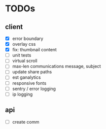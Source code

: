 # TODOs

## client

- [x] error boundary
- [x] overlay css
- [x] fix: thumbnail content
- [ ] unit tests
- [ ] virtual scroll
- [ ] max-len communications message, subject
- [ ] update share paths
- [ ] est ganalytics
- [ ] responsive fonts
- [ ] sentry / error logging
- [ ] ip logging

## api

- [ ] create comm
